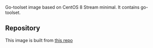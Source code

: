 Go-toolset image based on CentOS 8 Stream minimal. It contains go-toolset.

## Repository
This image is built from [this repo](https://github.com/krestomatio/container_builder/tree/master/go-toolset)
